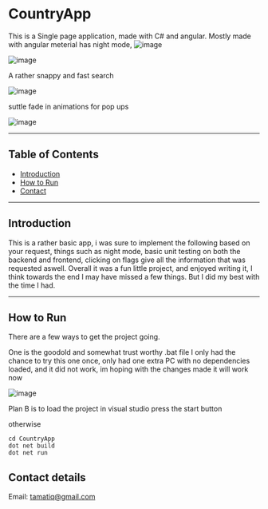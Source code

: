 # CountryApp

This is a Single page application, made with C# and angular. Mostly made with angular meterial has night mode,
![image](https://github.com/KikatoIV/CountryApplication/assets/39209669/04eaa678-3e27-4bd5-bda8-2a63c9600df3)

![image](https://github.com/KikatoIV/CountryApplication/assets/39209669/8f0fc836-c68f-49b0-b1ce-3af3afbc759c)


A rather snappy and fast search

![image](https://github.com/KikatoIV/CountryApplication/assets/39209669/e6d27ef8-8674-4cf2-b1ef-8a9de69ee611)

suttle fade in animations for pop ups

![image](https://github.com/KikatoIV/CountryApplication/assets/39209669/f59de762-ee6c-46da-a194-1756f0221879)



---

## Table of Contents

- [Introduction](#introduction)
- [How to Run](#how-to-run)
- [Contact](#contact)

---

## Introduction
This is a rather basic app, i was sure to implement the following based on your request, things such as night mode, basic unit testing on both the backend and frontend, clicking on flags give all the information that was requested aswell. Overall it was a fun little project, and enjoyed writing it, I think towards the end I may have missed a few things. But I did my best with the time I had.

---

## How to Run

There are a few ways to get the project going.

One is the goodold and somewhat trust worthy .bat file I only had the chance to try this one once, only had one extra PC with no dependencies loaded, and it did not work, im hoping with the changes made it will work now

![image](https://github.com/KikatoIV/CountryApplication/assets/39209669/5da3c8bc-a403-49ca-91f6-2843d8296337)

Plan B is to load the project in visual studio press the start button

otherwise 
```Commandline
cd CountryApp
dot net build
dot net run
```

## Contact details

Email: tamatiq@gmail.com
